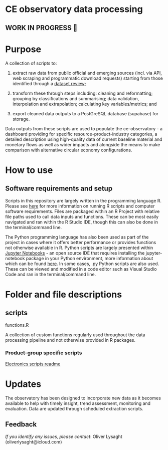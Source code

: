 # CE observatory data processing

## WORK IN PROGRESS 🚀

# Purpose

A collection of scripts to:

1.  extract raw data from public official and emerging sources (incl. via API, web scraping and programmatic download requests) starting from those identified through a [dataset review](https://docs.google.com/spreadsheets/d/11jO8kaYktQ1ueMY1iJoaCl1dJU8r6RDfyxICPB1wFqg/edit#gid=795733331);

2.  transform these through steps including: cleaning and reformatting; grouping by classifications and summarising; data validation, interpolation and extrapolation; calculating key variables/metrics; and

3.  export cleaned data outputs to a PostGreSQL database (supabase) for storage.

Data outputs from these scripts are used to populate the ce-observatory - a dashboard providing for specific resource-product-industry categories, a detailed description using high-quality data of current baseline material and monetary flows as well as wider impacts and alongside the means to make comparison with alternative circular economy configurations.

# How to use

## Software requirements and setup

Scripts in this repository are largely written in the programming language R. Please see [here](https://rstudio-education.github.io/hopr/starting.html) for more information on running R scripts and computer software requirements. Files are packaged within an R Project with relative file paths used to call data inputs and functions. These can be most easily navigated and ran within the R Studio IDE, though this can also be done in the terminal/command line.

The Python programming language has also been used as part of the project in cases where it offers better performance or provides functions not otherwise available in R. Python scripts are largely presented within [Jupyter Notebooks](https://jupyter.org/install) - an open source IDE that requires installing the jupyter-notebook package in your Python environment, more information about which can be found [here](https://www.python.org/downloads/). In some cases, .py Python scripts are also used. These can be viewed and modified in a code editor such as Visual Studio Code and ran in the terminal/command line.

# Folder and file descriptions

## scripts

functions.R

A collection of custom functions regularly used throughout the data processing pipeline and not otherwise provided in R packages.

### Product-group specific scripts

[Electronics scripts readme](https://github.com/OliverLysa/ce_observatory_data_scripts/blob/main/electronics/electronics_readme.md)

# Updates

The observatory has been designed to incorporate new data as it becomes available to help with timely insight, trend assessment, monitoring and evaluation. Data are updated through scheduled extraction scripts.

## Feedback

*If you identify any issues, please contact*: Oliver Lysaght (oliverlysaght\@icloud.com)
